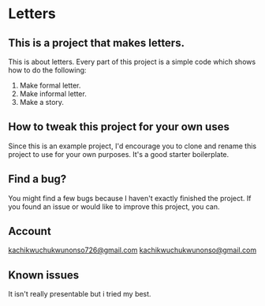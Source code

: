 # Letters

## This is a project that makes letters. 

This is about letters. Every part of this project is a simple code which shows how to do the following:

1. Make formal letter.
2. Make informal letter.
3. Make a story.

## How to tweak this project for your own uses

Since this is an example project, I'd encourage you to clone and rename this project to use for your own purposes. It's a good starter boilerplate.

## Find a bug?

You might find a few bugs because I haven't exactly finished the project. If you found an issue or would like to improve this project, you can.

## Account

kachikwuchukwunonso726@gmail.com
kachikwuchukwunonso@gmail.com

## Known issues

It isn't really presentable but i tried my best.